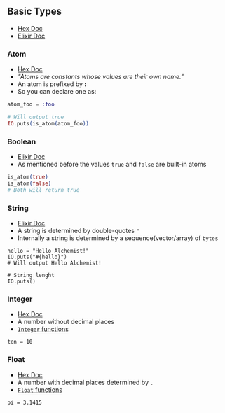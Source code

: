 ## Basic Types 
- [Hex Doc](https://hexdocs.pm/elixir/Kernel.html#module-built-in-types)
- [Elixir Doc](https://elixir-lang.org/getting-started/basic-types.html)

### Atom
- [Hex Doc](https://hexdocs.pm/elixir/Atom.html)
- _"Atoms are constants whose values are their own name."_
- An atom is prefixed by __:__ 
- So you can declare one as:
```elixir
atom_foo = :foo

# Will output true
IO.puts(is_atom(atom_foo))
```

### Boolean
- [Elixir Doc](https://elixir-lang.org/getting-started/basic-types.html#booleans)
- As mentioned before the values `true` and `false` are built-in atoms
```elixir
is_atom(true)
is_atom(false)
# Both will return true
```

### String
- [Elixir Doc](https://elixir-lang.org/getting-started/basic-types.html#strings)
- A string is determined by double-quotes `"`
- Internally a string is determined by a sequence(vector/array) of `bytes`
```
hello = "Hello Alchemist!"
IO.puts("#{hello}")
# Will output Hello Alchemist!

# String lenght
IO.puts()

```

### Integer
- [Hex Doc](https://hexdocs.pm/elixir/Integer.html)
- A number without decimal places
- [`Integer` functions](https://hexdocs.pm/elixir/Integer.html#functions)
```
ten = 10
```

### Float
- [Hex Doc](https://hexdocs.pm/elixir/Float.html)
- A number with decimal places determined by `.`
- [`Float` functions](https://hexdocs.pm/elixir/Float.html#functions)
```
pi = 3.1415
```
